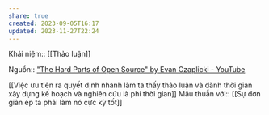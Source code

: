 ```yaml
---
share: true
created: 2023-09-05T16:17
updated: 2023-11-27T22:24
---
```

Khái niệm:: [[Thảo luận]]

Nguồn:: ["The Hard Parts of Open Source" by Evan Czaplicki - YouTube](https://youtu.be/o_4EX4dPppA?si=Fv7DjInT7O_msWfz&t=668)

[[Việc ưu tiên ra quyết định nhanh làm ta thấy thảo luận và dành thời gian xây dựng kế hoạch và nghiên cứu là phí thời gian]] 
Mâu thuẫn với:: [[Sự đơn giản ép ta phải làm nó cực kỳ tốt]]